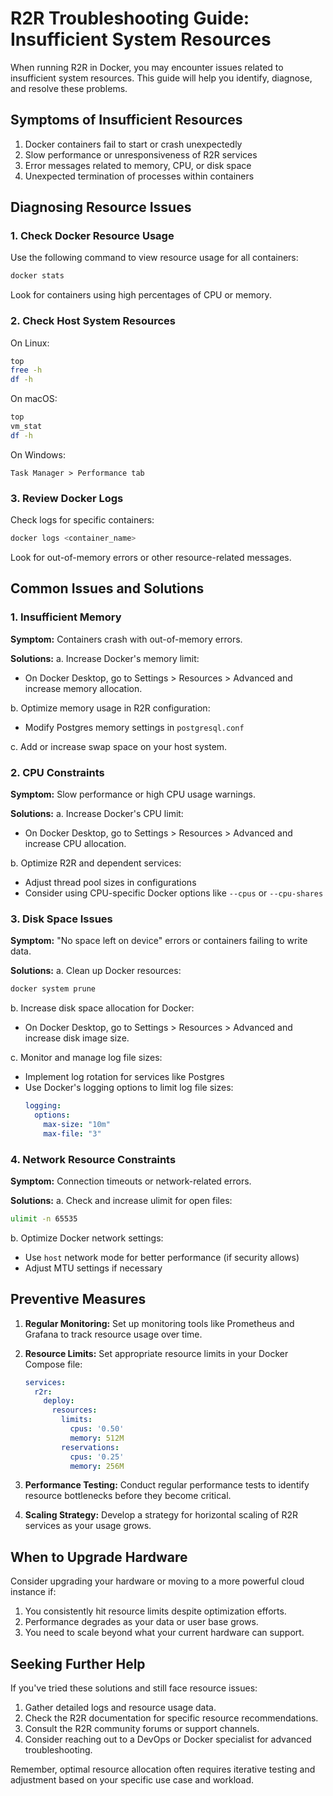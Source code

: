 # R2R Troubleshooting Guide: Insufficient System Resources

When running R2R in Docker, you may encounter issues related to insufficient system resources. This guide will help you identify, diagnose, and resolve these problems.

## Symptoms of Insufficient Resources

1. Docker containers fail to start or crash unexpectedly
2. Slow performance or unresponsiveness of R2R services
3. Error messages related to memory, CPU, or disk space
4. Unexpected termination of processes within containers

## Diagnosing Resource Issues

### 1. Check Docker Resource Usage

Use the following command to view resource usage for all containers:

```bash
docker stats
```

Look for containers using high percentages of CPU or memory.

### 2. Check Host System Resources

On Linux:
```bash
top
free -h
df -h
```

On macOS:
```bash
top
vm_stat
df -h
```

On Windows:
```
Task Manager > Performance tab
```

### 3. Review Docker Logs

Check logs for specific containers:

```bash
docker logs <container_name>
```

Look for out-of-memory errors or other resource-related messages.

## Common Issues and Solutions

### 1. Insufficient Memory

**Symptom:** Containers crash with out-of-memory errors.

**Solutions:**
a. Increase Docker's memory limit:
   - On Docker Desktop, go to Settings > Resources > Advanced and increase memory allocation.

b. Optimize memory usage in R2R configuration:
   - Modify Postgres memory settings in `postgresql.conf`

c. Add or increase swap space on your host system.

### 2. CPU Constraints

**Symptom:** Slow performance or high CPU usage warnings.

**Solutions:**
a. Increase Docker's CPU limit:
   - On Docker Desktop, go to Settings > Resources > Advanced and increase CPU allocation.

b. Optimize R2R and dependent services:
   - Adjust thread pool sizes in configurations
   - Consider using CPU-specific Docker options like `--cpus` or `--cpu-shares`

### 3. Disk Space Issues

**Symptom:** "No space left on device" errors or containers failing to write data.

**Solutions:**
a. Clean up Docker resources:
```bash
docker system prune
```

b. Increase disk space allocation for Docker:
   - On Docker Desktop, go to Settings > Resources > Advanced and increase disk image size.

c. Monitor and manage log file sizes:
   - Implement log rotation for services like Postgres
   - Use Docker's logging options to limit log file sizes:
     ```yaml
     logging:
       options:
         max-size: "10m"
         max-file: "3"
     ```

### 4. Network Resource Constraints

**Symptom:** Connection timeouts or network-related errors.

**Solutions:**
a. Check and increase ulimit for open files:
```bash
ulimit -n 65535
```

b. Optimize Docker network settings:
   - Use `host` network mode for better performance (if security allows)
   - Adjust MTU settings if necessary

## Preventive Measures

1. **Regular Monitoring:** Set up monitoring tools like Prometheus and Grafana to track resource usage over time.

2. **Resource Limits:** Set appropriate resource limits in your Docker Compose file:

   ```yaml
   services:
     r2r:
       deploy:
         resources:
           limits:
             cpus: '0.50'
             memory: 512M
           reservations:
             cpus: '0.25'
             memory: 256M
   ```

3. **Performance Testing:** Conduct regular performance tests to identify resource bottlenecks before they become critical.

4. **Scaling Strategy:** Develop a strategy for horizontal scaling of R2R services as your usage grows.

## When to Upgrade Hardware

Consider upgrading your hardware or moving to a more powerful cloud instance if:

1. You consistently hit resource limits despite optimization efforts.
2. Performance degrades as your data or user base grows.
3. You need to scale beyond what your current hardware can support.

## Seeking Further Help

If you've tried these solutions and still face resource issues:

1. Gather detailed logs and resource usage data.
2. Check the R2R documentation for specific resource recommendations.
3. Consult the R2R community forums or support channels.
4. Consider reaching out to a DevOps or Docker specialist for advanced troubleshooting.

Remember, optimal resource allocation often requires iterative testing and adjustment based on your specific use case and workload.